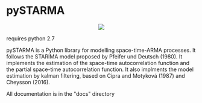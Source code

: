# pySTARMA
 
 <div align="center">
  <img src="https://github.com/scrat-online/pySTARMA/blob/master/docs/pySTARMA_Logo.png"><br>
</div>

requires python 2.7

pySTARMA is a Python library for modelling space-time-ARMA processes. 
It follows the STARIMA model proposed by Pfeifer und Deutsch (1980).
It implements the estimation of the space-time autocorrelation function and the partial space-time autocorrelation function. It also implments the model estimation by kalman filtering, based on Cipra and Motyková (1987) and Cheysson (2016).


All documentation is in the "docs" directory
